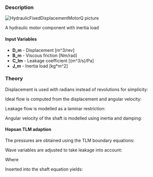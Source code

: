 ### Description
![HydraulicFixedDisplacementMotorQ picture](fixedmotorq_user.svg)

A hydraulic motor component with inertia load

#### Input Variables
* **D_m** - Displacement [m^3/rev]
* **B_m** - Viscous friction [Nm/rad]
* **C_lm** - Leakage coefficient [(m^3/s)/Pa]
* **J_m** - Inertia load [kg*m^2]

### Theory
Displacement is used with radians instead of revolutions for simplicity:
<!---EQUATION D_{me} = \dfrac{D_{m}}{2\pi} --->

Ideal flow is computed from the displacement and angular velocity:
<!---EQUATION q_2 = D_{me} \omega_3 --->
<!---EQUATION q_1 = -q_2--->

Leakage flow is modelled as a laminar restriction:
<!---EQUATION q_{leak} = (p_2-p_1)C_{lm} --->

Angular velocity of the shaft is modelled using inertia and damping:
<!---EQUATION J_m\dot{\omega_3} + B_m\omega_3 = p_1 D_{me} - p_2 D_{me} - T_3--->
<!---EQUATION \omega_3 = \dot{\phi_3}--->

#### Hopsan TLM adaption
The pressures are obtained using the TLM boundary equations:
<!---EQUATION p_1 = c_1 + Z_{c1}q_1--->
<!---EQUATION p_2 = c_2 + Z_{c2}q_2--->

Wave variables are adjusted to take leakage into account:
<!---EQUATION c'_1 = (C_{lm} Z_{c2} + 1)\gamma c_1 + C_{lm} \gamma Z_{c1} c_2--->
<!---EQUATION c'_2 = (C_{lm} Z_{c1} + 1)\gamma c_2 + C_{lm} \gamma Z_{c2} c_1--->

Where
<!---EQUATION \gamma =  \dfrac{1}{C_{lm}(Z_{c1}+Z_{c2}+1}--->

Inserted into the shaft equation yields:
<!---EQUATION J_m\dot{\omega_3} + (B_m+Z_{c1}D_{me}^2+Z_{c2}D_{me}^2)\omega_3 = c'_1 D_{me} - c'_2 D_{me} - T_3--->


